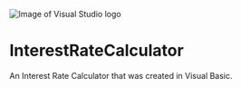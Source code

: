 ![Image of Visual Studio logo](https://upload.wikimedia.org/wikipedia/commons/2/20/Visualstudio_logo.png)


InterestRateCalculator
======================

An Interest Rate Calculator that was created in Visual Basic.
